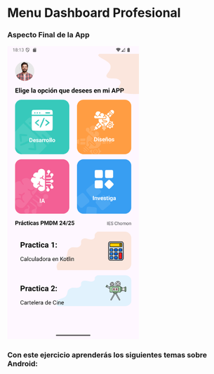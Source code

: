 # Menu Dashboard Profesional

### Aspecto Final de la App

<img src="../../img/05Dashboard.png" alt="App Edad Canina" width="300" />

### Con este ejercicio aprenderás los siguientes temas sobre Android: